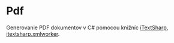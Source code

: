 # Pdf

Generovanie PDF dokumentov v C# pomocou knižníc 
[iTextSharp](https://www.nuget.org/packages/iTextSharp/), 
[itextsharp.xmlworker](https://www.nuget.org/packages/itextsharp.xmlworker/).